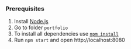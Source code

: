 ### Prerequisites
1. Install [Node.js](https://nodejs.org/en/download/)    
2. Go to folder `portfolio`  
3. To install all dependencies use [`npm install`](https://docs.npmjs.com/cli/install)  
4. Run `npm start` and open http://localhost:8080